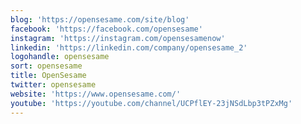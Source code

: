 ```yaml
---
blog: 'https://opensesame.com/site/blog'
facebook: 'https://facebook.com/opensesame'
instagram: 'https://instagram.com/opensesamenow'
linkedin: 'https://linkedin.com/company/opensesame_2'
logohandle: opensesame
sort: opensesame
title: OpenSesame
twitter: opensesame
website: 'https://www.opensesame.com/'
youtube: 'https://youtube.com/channel/UCPflEY-23jNSdLbp3tPZxMg'
---
```

